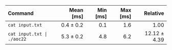 | Command | Mean [ms] | Min [ms] | Max [ms] | Relative |
|:---|---:|---:|---:|---:|
| `cat input.txt` | 0.4 ± 0.2 | 0.1 | 1.6 | 1.00 |
| `cat input.txt \| ./aoc22` | 5.3 ± 0.2 | 4.8 | 6.2 | 12.12 ± 4.39 |
